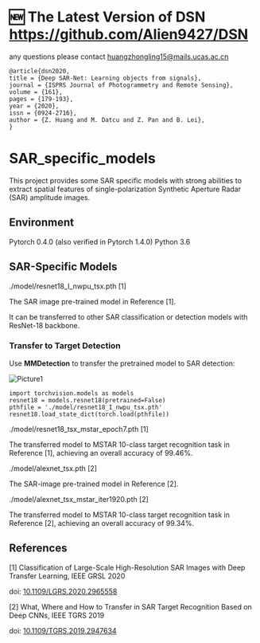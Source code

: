 # &#x1F195; The Latest Version of DSN https://github.com/Alien9427/DSN

any questions please contact huangzhongling15@mails.ucas.ac.cn

```
@article{dsn2020,
title = {Deep SAR-Net: Learning objects from signals},
journal = {ISPRS Journal of Photogrammetry and Remote Sensing},
volume = {161},
pages = {179-193},
year = {2020},
issn = {0924-2716},
author = {Z. Huang and M. Datcu and Z. Pan and B. Lei},
}
```


# SAR_specific_models

This project provides some SAR specific models with strong abilities to extract spatial features of single-polarization Synthetic Aperture Radar (SAR) amplitude images.


## Environment
Pytorch 0.4.0 (also verified in Pytorch 1.4.0)
Python 3.6

## SAR-Specific Models
./model/resnet18_I_nwpu_tsx.pth [1]
  
  The SAR image pre-trained model in Reference [1].
  
  It can be transferred to other SAR classification or detection models with ResNet-18 backbone.
  
  ### Transfer to Target Detection
  
  Use **MMDetection** to transfer the pretrained model to SAR detection:
  
  ![Picture1](https://user-images.githubusercontent.com/8330403/168396933-04780b94-a59c-4734-abc2-a4bd0d0c7834.png)


```
import torchvision.models as models
resnet18 = models.resnet18(pretrained=False)
pthfile = './model/resnet18_I_nwpu_tsx.pth'
resnet18.load_state_dict(torch.load(pthfile))
```

./model/resnet18_tsx_mstar_epoch7.pth [1]
  
  The transferred model to MSTAR 10-class target recognition task in Reference [1], achieving an overall accuracy of 99.46%.

./model/alexnet_tsx.pth [2]

  The SAR-image pre-trained model in Reference [2].

./model/alexnet_tsx_mstar_iter1920.pth [2]
  
  The transferred model to MSTAR 10-class target recognition task in Reference [2], achieving an overall accuracy of 99.34%.
 

## References
[1] Classification of Large-Scale High-Resolution SAR Images with Deep Transfer Learning, IEEE GRSL 2020

doi:  [10.1109/LGRS.2020.2965558](https://doi.org/10.1109/LGRS.2020.2965558) 

[2] What, Where and How to Transfer in SAR Target Recognition Based on Deep CNNs, IEEE TGRS 2019

doi:  [10.1109/TGRS.2019.2947634](https://doi.org/10.1109/TGRS.2019.2947634) 

